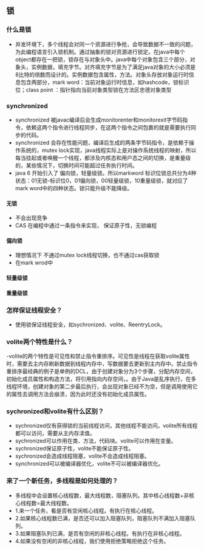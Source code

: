 ## 锁
### 什么是锁
- 并发环境下，多个线程会对同一个资源进行争抢，会导致数据不一致的问题，为此编程语言引入锁机制。通过抽象的锁对资源进行锁定。在java中每个object都存在一把锁，锁存在与对象头中。java中每个对象包含三个部分，对象头，实例数据，填充字节。对齐填充字节是为了满足java对象的大小必须是8比特的倍数而设计的。实例数据包含属性，方法。对象头存放对象运行时信息包含两部分，mark word：当前对象运行时信息，如hashcode，锁标识位；class point ：指针指向当前对象类型锁在方法区忠德对象类型
### synchronized
- synchronized 被javac编译后会生成monitorenter和monitorexit字节码指令，依赖这两个指令进行线程同步，在这两个指令之间包裹的就是需要执行同步的代码。
- synchronized 会存在性能问题，编译后生成的两条字节码指令，是依赖于操作系统的，mutex lock实现，java线程实际上是对操作系统线程的映射，所以每当挂起或者唤醒一个线程，都涉及内核态和用户态之间的切换，是重量级的，某些情况下，切换时间可能超过任务执行时间。
- java 6 开始引入了 偏向锁，轻量级锁。所以markword 标识位锁总共分为4种状态：01无锁-标识位0，01偏向锁，00轻量级锁，10重量级锁，就对应了mark word中的四种状态。锁只能升级不能降级。



#### 无锁
- 不会出现竞争
- CAS 在编程中通过一条指令来实现， 保证原子性，无锁编程
#### 偏向锁
- 理想情况下 不通过mutex lock线程切换，也不通过cas获取锁
- 在mark wrod中
#### 轻量级锁
#### 重量级锁

### 怎样保证线程安全？
- 使用锁保证线程安全，如sychronized、volite、ReentryLock。
### volite两个特性是什么？
-volite的两个特性是可见性和禁止指令重排序。可见性是线程在获取volite属性时，需要去主内存刷新数据到线程内存中，写数据要去更新到主内存中。禁止指令重排序最经典的例子是单例的DCL，由于创建对象分为3个步骤，分配内存空间，初始化成员属性和构造方法，将引用指向内存空间，。由于Java是乱序执行，在多线程环境，创建对象的第二步最后执行，会出现对象已经不为空，但是调用使用它的属性去调用方法会崩溃，因为此时还没有初始化成员属性。
### sychronized和volite有什么区别？
- sychronized仅有获得锁的当前线程访问，其他线程不能访问。volite所有线程都可以访问，需要从主内存渎值。
- sychronized可以作用在类、方法，代码块。volite可以作用在变量。
- sychronized保证原子性，volite不能保证原子性。
- sychronized会造成线程阻塞，volite不会造成线程阻塞。
- synchronized可以被编译器优化，volite不可以被编译器优化。
### 来了一个新任务，多线程是如何处理的？
- 多线程中会设置核心线程数，最大线程数，阻塞队列。其中核心线程数+非核心线程数=最大线程数。
- 1.来一个任务，看是否有空闲核心线程。有执行在核心线程。
- 2.如果核心线程数已满，是否还可以加入阻塞队列，阻塞队列不满加入阻塞队列。
- 3.如果阻塞队列已满，是否有空闲的非核心线程。有执行在非核心线程。
- 4.如果没有空闲的非核心线程，我们使用拒绝策略拒绝这个任务。
